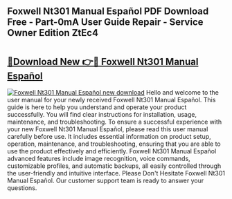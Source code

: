 ## Foxwell Nt301 Manual Español PDF Download Free - Part-0mA User Guide Repair - Service Owner Edition ZtEc4

# <h2><a href="http://bc1053.oget.top/?id=Foxwell+Nt301+Manual+Espa%c3%b1ol">🔗Download New 👉🔴 Foxwell Nt301 Manual Español</a></h2>

[![Foxwell Nt301 Manual Español new download](https://i.imgur.com/5g1atiW.png)](http://bc1053.oget.top/?id=Foxwell+Nt301+Manual+Espa%c3%b1ol)
Hello and welcome to the user manual for your newly received Foxwell Nt301 Manual Español. This guide is here to help you understand and operate your product successfully. You will find clear instructions for installation, usage, maintenance, and troubleshooting. To ensure a successful experience with your new Foxwell Nt301 Manual Español, please read this user manual carefully before use. It includes essential information on product setup, operation, maintenance, and troubleshooting, ensuring that you are able to use the product effectively and efficiently. Foxwell Nt301 Manual Español advanced features include image recognition, voice commands, customizable profiles, and automatic backups, all easily controlled through the user-friendly and intuitive interface. Please Don't Hesitate Foxwell Nt301 Manual Español. Our customer support team is ready to answer your questions.
